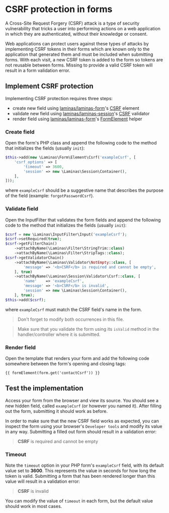 # CSRF protection in forms

A Cross-Site Request Forgery (CSRF) attack is a type of security vulnerability that tricks a user into performing
actions on a web application in which they are authenticated, without their knowledge or consent.

Web applications can protect users against these types of attacks by implementing CSRF tokens in their forms which are
known only to the application that generated them and must be included when submitting forms. With each visit, a new
CSRF token is added to the form so tokens are not reusable between forms. Missing to provide a valid CSRF token will
result in a form validation error.

## Implement CSRF protection

Implementing CSRF protection requires three steps:

- create new field using [laminas/laminas-form](https://github.com/laminas/laminas-form)'s [CSRF](https://github.com/laminas/laminas-form/blob/3.21.x/src/Element/Csrf.php) element
- validate new field using [laminas/laminas-session](https://github.com/laminas/laminas-session)'s
[CSRF](https://github.com/laminas/laminas-session/blob/2.22.x/src/Validator/Csrf.php) validator
- render field using [laminas/laminas-form](https://github.com/laminas/laminas-form)'s [FormElement](https://github.com/laminas/laminas-form/blob/3.21.x/src/View/Helper/FormElement.php) helper

### Create field

Open the form's PHP class and append the following code to the method that initializes the fields (usually `init`):

```php
$this->add(new \Laminas\Form\Element\Csrf('exampleCsrf', [
    'csrf_options' => [
        'timeout' => 3600,
        'session' => new \Laminas\Session\Container(),
    ],
]));
```

where `exampleCsrf` should be a suggestive name that describes the purpose of the field (example: `forgotPasswordCsrf`).

### Validate field

Open the InputFilter that validates the form fields and append the following code to the method that initializes the
fields (usually `init`):

```php
$csrf = new \Laminas\InputFilter\Input('exampleCsrf');
$csrf->setRequired(true);
$csrf->getFilterChain()
    ->attachByName(\Laminas\Filter\StringTrim::class)
    ->attachByName(\Laminas\Filter\StripTags::class);
$csrf->getValidatorChain()
    ->attachByName(\Laminas\Validator\NotEmpty::class, [
        'message' => '<b>CSRF</b> is required and cannot be empty',
    ], true)
    ->attachByName(\Laminas\Session\Validator\Csrf::class, [
        'name'    => 'exampleCsrf',
        'message' => '<b>CSRF</b> is invalid',
        'session' => new \Laminas\Session\Container(),
    ], true);
$this->add($csrf);
```

where `exampleCsrf` must match the CSRF field's name in the form.

> Don't forget to modify both occurrences in this file.

> Make sure that you validate the form using its `isValid` method in the handler/controller where it is submitted.

### Render field

Open the template that renders your form and add the following code somewhere between the form's opening and closing
tags:

```text
{{ formElement(form.get('contactCsrf')) }}
```

## Test the implementation

Access your form from the browser and view its source. You should see a new hidden field, called `exampleCsrf` (or
however you named it). After filling out the form, submitting it should work as before.

In order to make sure that the new CSRF field works as expected, you can inspect the form using your browser's
`Developer tools` and modify its value in any way. Submitting a filled out form should result in a validation error:

> **CSRF** is required and cannot be empty

### Timeout

Note the `timeout` option in your PHP form's `exampleCsrf` field, with its default value set to **3600**. This
represents the value in seconds for how long the token is valid. Submitting a form that has been rendered longer than
this value will result in a validation error:

> **CSRF** is invalid

You can modify the value of `timeout` in each form, but the default value should work in most cases.
